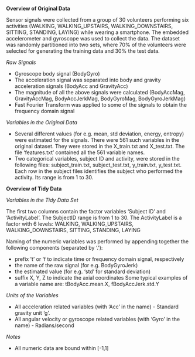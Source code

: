 **Overview of Original Data**

Sensor signals were collected from a group of 30 volunteers performing six activities (WALKING, WALKING_UPSTAIRS, WALKING_DOWNSTAIRS, SITTING, STANDING, LAYING) while wearing a smartphone. The embedded accelerometer and gyroscope was used to collect the data. The dataset was randomly partitioned into two sets, where 70% of the volunteers were selected for generating the training data and 30% the test data.

*Raw Signals*
- Gyroscope body signal (BodyGyro)
- The acceleration signal was separated into body and gravity acceleration signals (BodyAcc and GravityAcc)
- The magnitude of all the above signals were calculated (BodyAccMag, GravityAccMag, BodyAccJerkMag, BodyGyroMag, BodyGyroJerkMag)
- Fast Fourier Transform was applied to some of the signals to obtain the frequency domain signal

*Variables in the Original Data*
- Several different values (for e.g. mean, std deviation, energy, entropy) were estimated for the signals. There were 561 such variables in the original dataset. They were stored in the X_train.txt and X_test.txt. The file ‘features.txt’ contained all the 561 variable names.
- Two categorical variables, subject ID and activity, were stored in the following files: subject_train.txt, subject_test.txt, y_train.txt, y_test.txt. Each row in the subject files identifies the subject who performed the activity. Its range is from 1 to 30.



**Overview of Tidy Data**

*Variables in the Tidy Data Set*

The first two columns contain the factor variables ‘Subject ID’ and ‘ActivityLabel’. The SubjectID range is from 1 to 30. The ActivityLabel is a factor with 6 levels: WALKING, WALKING_UPSTAIRS, WALKING_DOWNSTAIRS, SITTING, STANDING, LAYING

Naming of the numeric variables was performed by appending together the following components (separated by ‘.’):
- prefix ’t’ or ‘f to indicate time or frequency domain signal, respectively
- the name of the raw signal (for e.g. BodyGyroJerk)
- the estimated value (for e.g. ‘std’ for standard deviation)
- suffix X, Y, Z to indicate the axial coordinates
Some typical examples of a variable name are: tBodyAcc.mean.X, fBodyAccJerk.std.Y

*Units of the Variables*
- All acceleration related variables (with ‘Acc’ in the name) - Standard gravity unit ‘g’.
- All angular velocity or gyroscope related variables (with ‘Gyro’ in the name) - Radians/second

*Notes*
- All numeric data are bound within [-1,1]
